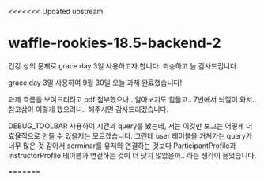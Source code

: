 <<<<<<< Updated upstream
# waffle-rookies-18.5-backend-2

건강 상의 문제로 grace day 3일 사용하고자 합니다.
죄송하고 늘 감사드립니다.

grace day 3일 사용하여 9월 30일 오늘 과제 완료했습니다!

과제 흐름을 보여드리려고 pdf 첨부했으나.. 알아보기도 힘들고.. 7번에서 뇌절이 와서.. 참고삼아 이렇게 했으려니.. 해주시면 감사드리겠습니다.

DEBUG_TOOLBAR 사용하여 시간과 query를 봤는데, 저는 이것만 보고는 어떻게 더 효율적으로 만들 수 있을지는 모르겠습니다. 그런데 user 테이블을 거쳐가는 query가 너무 많은 것 같아서 serminar를 유저와 연결하는 것보다 ParticipantProfile과 InstructorProfile 테이블과 연결하는 것이 더 낫지 않았을까.. 하는 생각이 들었습니다.

=======
